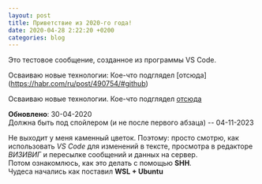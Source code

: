 ```yaml
---
layout: post
title: Приветствие из 2020-го года!
date: 2020-04-28 2:22:20 +0200
categories: blog
---
```


Это тестовое сообщение, созданное из программы VS Code.

Осваиваю новые технологии:
Кое-что подглядел [отсюда] (https://habr.com/ru/post/490754/#github) 

Осваиваю новые технологии.
Кое-что подглядел [отсюда](https://habr.com/ru/post/490754/#github)

<!--more--> 
**Обновлено**: 30-04-2020  
Должна быть под спойлером (и не после первого абзаца)  -- 04-11-2023  

Не выходит у меня каменный цветок. 
Поэтому: просто смотрю, как использовать *VS Code* для изменений в тексте, просмотра в редакторе *ВИЗИВИГ* и пересылке сообщений и данных на сервер.  
Потом ознакомлюсь, как это делать с помощью **SHH**.  
Чудеса начались как поставил **WSL + Ubuntu**

